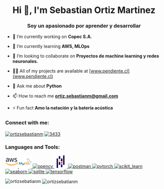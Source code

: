<h1 align="center">Hi 👋, I'm Sebastian Ortiz Martinez</h1>
<h3 align="center">Soy un apasionado por aprender y desarrollar</h3>

- 🔭 I’m currently working on **Copec S.A.**

- 🌱 I’m currently learning **AWS, MLOps**

- 👯 I’m looking to collaborate on **Proyectos de machine learning y redes neuronales.**

- 👨‍💻 All of my projects are available at [www.pendiente.cl](www.pendiente.cl)

- 💬 Ask me about **Python**

- 📫 How to reach me **ortiz.sebastianm@gmail.com**

- ⚡ Fun fact **Amo la natación y la batería acústica**

<h3 align="left">Connect with me:</h3>
<p align="left">
<a href="https://fb.com/ortizsebastianm" target="blank"><img align="center" src="https://raw.githubusercontent.com/rahuldkjain/github-profile-readme-generator/master/src/images/icons/Social/facebook.svg" alt="ortizsebastianm" height="30" width="40" /></a>
<a href="https://discord.gg/3433" target="blank"><img align="center" src="https://raw.githubusercontent.com/rahuldkjain/github-profile-readme-generator/master/src/images/icons/Social/discord.svg" alt="3433" height="30" width="40" /></a>
</p>

<h3 align="left">Languages and Tools:</h3>
<p align="left"> <a href="https://aws.amazon.com" target="_blank" rel="noreferrer"> <img src="https://raw.githubusercontent.com/devicons/devicon/master/icons/amazonwebservices/amazonwebservices-original-wordmark.svg" alt="aws" width="40" height="40"/> </a> <a href="https://www.mysql.com/" target="_blank" rel="noreferrer"> <img src="https://raw.githubusercontent.com/devicons/devicon/master/icons/mysql/mysql-original-wordmark.svg" alt="mysql" width="40" height="40"/> </a> <a href="https://opencv.org/" target="_blank" rel="noreferrer"> <img src="https://www.vectorlogo.zone/logos/opencv/opencv-icon.svg" alt="opencv" width="40" height="40"/> </a> <a href="https://pandas.pydata.org/" target="_blank" rel="noreferrer"> <img src="https://raw.githubusercontent.com/devicons/devicon/2ae2a900d2f041da66e950e4d48052658d850630/icons/pandas/pandas-original.svg" alt="pandas" width="40" height="40"/> </a> <a href="https://postman.com" target="_blank" rel="noreferrer"> <img src="https://www.vectorlogo.zone/logos/getpostman/getpostman-icon.svg" alt="postman" width="40" height="40"/> </a> <a href="https://pytorch.org/" target="_blank" rel="noreferrer"> <img src="https://www.vectorlogo.zone/logos/pytorch/pytorch-icon.svg" alt="pytorch" width="40" height="40"/> </a> <a href="https://scikit-learn.org/" target="_blank" rel="noreferrer"> <img src="https://upload.wikimedia.org/wikipedia/commons/0/05/Scikit_learn_logo_small.svg" alt="scikit_learn" width="40" height="40"/> </a> <a href="https://seaborn.pydata.org/" target="_blank" rel="noreferrer"> <img src="https://seaborn.pydata.org/_images/logo-mark-lightbg.svg" alt="seaborn" width="40" height="40"/> </a> <a href="https://www.sqlite.org/" target="_blank" rel="noreferrer"> <img src="https://www.vectorlogo.zone/logos/sqlite/sqlite-icon.svg" alt="sqlite" width="40" height="40"/> </a> <a href="https://www.tensorflow.org" target="_blank" rel="noreferrer"> <img src="https://www.vectorlogo.zone/logos/tensorflow/tensorflow-icon.svg" alt="tensorflow" width="40" height="40"/> </a> </p>

<p><img align="left" src="https://github-readme-stats.vercel.app/api/top-langs?username=ortizsebatianm&show_icons=true&locale=en&layout=compact" alt="ortizsebatianm" /></p>

<p>&nbsp;<img align="center" src="https://github-readme-stats.vercel.app/api?username=ortizsebatianm&show_icons=true&locale=en" alt="ortizsebatianm" /></p>

